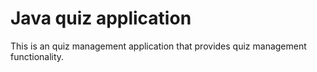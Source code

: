 # Java quiz application

This is an quiz management application that provides quiz management functionality.